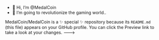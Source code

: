 - 👋 Hi, I’m @MedalCoin
- 👀 I’m going to revolutionize the gaming world..

MedalCoin/MedalCoin is a ✨ special ✨ repository because its `README.md` (this file) appears on your GitHub profile.
You can click the Preview link to take a look at your changes.
--->
